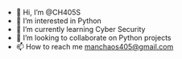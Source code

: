 - 👋 Hi, I’m @CH405S
- 👀 I’m interested in Python
- 🌱 I’m currently learning Cyber Security
- 💞️ I’m looking to collaborate on Python projects
- 📫 How to reach me manchaos405@gmail.com

<!---
CH405S/CH405S is a ✨ special ✨ repository because its `README.md` (this file) appears on your GitHub profile.
You can click the Preview link to take a look at your changes.
--->
